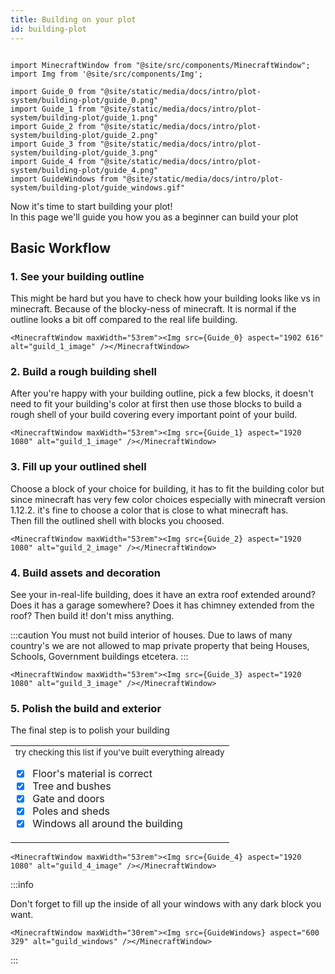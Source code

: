 ```yaml
---
title: Building on your plot
id: building-plot
---
```

```mdx-code-block

import MinecraftWindow from "@site/src/components/MinecraftWindow";
import Img from '@site/src/components/Img';

import Guide_0 from "@site/static/media/docs/intro/plot-system/building-plot/guide_0.png"
import Guide_1 from "@site/static/media/docs/intro/plot-system/building-plot/guide_1.png"
import Guide_2 from "@site/static/media/docs/intro/plot-system/building-plot/guide_2.png"
import Guide_3 from "@site/static/media/docs/intro/plot-system/building-plot/guide_3.png"
import Guide_4 from "@site/static/media/docs/intro/plot-system/building-plot/guide_4.png"
import GuideWindows from "@site/static/media/docs/intro/plot-system/building-plot/guide_windows.gif"

```

Now it's time to start building your plot!<br/>
In this page we'll guide you how you as a beginner can build your plot

## Basic Workflow
### 1. See your building outline
This might be hard but you have to check how your building looks like vs in minecraft. Because of the blocky-ness of minecraft.
It is normal if the outline looks a bit off compared to the real life building. 

```mdx-code-block
<MinecraftWindow maxWidth="53rem"><Img src={Guide_0} aspect="1902 616" alt="guild_1_image" /></MinecraftWindow>
```

### 2. Build a rough building shell
After you're happy with your building outline, pick a few blocks, it doesn't need to fit your building's color at first 
then use those blocks to build a rough shell of your build covering every important point of your build.

```mdx-code-block
<MinecraftWindow maxWidth="53rem"><Img src={Guide_1} aspect="1920 1080" alt="guild_1_image" /></MinecraftWindow>
```

### 3. Fill up your outlined shell
Choose a block of your choice for building, it has to fit the building color but since minecraft has very few color choices especially with minecraft version 1.12.2. it's fine to choose a color that is close to what minecraft has.<br/>
Then fill the outlined shell with blocks you choosed. 

```mdx-code-block
<MinecraftWindow maxWidth="53rem"><Img src={Guide_2} aspect="1920 1080" alt="guild_2_image" /></MinecraftWindow>
```

### 4. Build assets and decoration
See your in-real-life building, does it have an extra roof extended around? Does it has a garage somewhere? Does it has chimney extended from the roof? 
Then build it! don't miss anything.

:::caution You must not build interior of houses.
Due to laws of many country's we are not allowed to map private property that being Houses, Schools, Government buildings etcetera. 
:::

```mdx-code-block
<MinecraftWindow maxWidth="53rem"><Img src={Guide_3} aspect="1920 1080" alt="guild_3_image" /></MinecraftWindow>
```

### 5. Polish the build and exterior
The final step is to polish your building<br/>
<table><tbody><tr><td> 
<sup>try checking this list if you've built everything already</sup>

- [x] Floor's material is correct 
- [x] Tree and bushes
- [x] Gate and doors
- [x] Poles and sheds
- [x] Windows all around the building

</td></tr></tbody></table>

```mdx-code-block
<MinecraftWindow maxWidth="53rem"><Img src={Guide_4} aspect="1920 1080" alt="guild_4_image" /></MinecraftWindow>
```


:::info

Don't forget to fill up the inside of all your windows with any dark block you want.
```mdx-code-block
<MinecraftWindow maxWidth="30rem"><Img src={GuideWindows} aspect="600 329" alt="guild_windows" /></MinecraftWindow>
```

:::